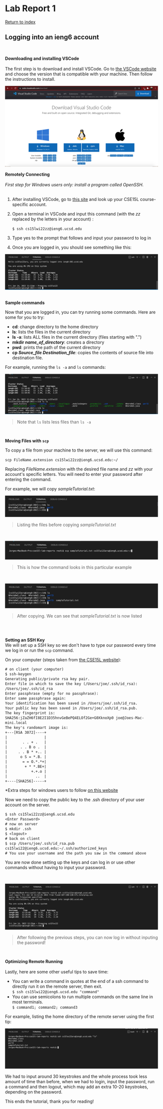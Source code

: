 
# Lab Report 1 <br />
[Return to index](../index.md)
## Logging into an ieng6  account <br />
<br />



**Downloading and installing VSCode** <br />
<br />
The first step is to download and install VSCode. Go to [the VSCode website](https://code.visualstudio.com/download) and choose the version that is compatible with your machine. Then follow the instructions to install.

![Image](../lab1Images/vscode.png) <br />


**Remotely Connecting** <br />
<br />
*First step for Windows users only: install a program called OpenSSH.* <br />
 <br />
1. After installing VSCode, go to [this site](https://sdacs.ucsd.edu/~icc/index.php)  and look up your CSE15L course-specific account.

2. Open a terminal in VSCode and input this command (with the *zz* replaced by the letters in your account) :

   `$ ssh cs15lwi22zz@ieng6.ucsd.edu`
3. Type yes to the prompt that follows and input your password to log in 

4. Once you are logged in, you should see something like this:

![Image](../lab1Images/terminal1.png) <br />
<br />

**Sample commands** <br />

Now that you are logged in, you can try running some commands. Here are some for you to try:

* **cd**: change directory to the home directory
* **ls**: lists the files in the current directory
* **ls -a**: lists ALL files in the current directory (files starting with ".")
* **mkdir *name_of_directory***: creates a directory
* **pwd**:  prints the path of the current directory
* **cp *Source_file* *Destination_file***: copies the contents of source file into destination file.

For example, running the `ls -a` and `ls` commands:

![Image](../lab1Images/ls.png)
>Note that `ls` lists less files than `ls -a `

<br />


**Moving Files with `scp`**

To copy a file from your machine to the server, we will use this command:

`scp FileName.extension cs15lwi22zz@ieng6.ucsd.edu:~/`

Replacing *FileName.extension* with the desired file name and *zz* with your account's specific letters. You will need to enter your password after entering the command.

For example, we will copy *sampleTutorial.txt*:

![Image](../lab1Images/beforeCopy.png)
>Listing the files before copying *sampleTutorial.txt*

<br />

![Image](../lab1Images/copyCommand.png)
>This is how the command looks in this particular example

<br />

![Image](../lab1Images/afterCopy.png)
>After copying. We can see that *sampleTutorial.txt* is now listed

<br />
<br />

**Setting an SSH Key**<br />
We will set up a SSH key so we don't have to type our password every time we log in or run the `scp` command.

On your computer (steps taken from  [the CSE15L website](https://ucsd-cse15l-w22.github.io/week/week1/)):
```
# on client (your computer)
$ ssh-keygen
Generating public/private rsa key pair.
Enter file in which to save the key (/Users/joe/.ssh/id_rsa): /Users/joe/.ssh/id_rsa
Enter passphrase (empty for no passphrase): 
Enter same passphrase again: 
Your identification has been saved in /Users/joe/.ssh/id_rsa.
Your public key has been saved in /Users/joe/.ssh/id_rsa.pub.
The key fingerprint is:
SHA256:jZaZH6fI8E2I1D35hnvGeBePQ4ELOf2Ge+G0XknoXp0 joe@Joes-Mac-mini.local
The key's randomart image is:
+---[RSA 3072]----+
|                 |
|       . . + .   |
|      . . B o .  |
|     . . B * +.. |
|      o S = *.B. |
|       = = O.*.*+|
|        + * *.BE+|
|           +.+.o |
|             ..  |
+----[SHA256]-----+
```

*Extra steps for windows users to follow 
[on this website](https://docs.microsoft.com/en-us/windows-server/administration/openssh/openssh_keymanagement#user-key-generation*)

Now we need to copy the public key to the .ssh directory of your user account on the server.

```
$ ssh cs15lwi22zz@ieng6.ucsd.edu
<Enter Password>
# now on server
$ mkdir .ssh
$ <logout>
# back on client
$ scp /Users/joe/.ssh/id_rsa.pub cs15lwi22@ieng6.ucsd.edu:~/.ssh/authorized_keys
# You use your username and the path you saw in the command above
```
You are now done setting up the keys and can log in or use other commands without having to input your password.

<br/>

![Image](../lab1Images/loggedIn.png)
>After following the previous steps, you can now log in without inputing the password!

<br/>


**Optimizing Remote Running**<br/><br/>
Lastly, here are some other useful tips to save time:
* You can write a command in quotes at the end of a ssh command to directly run it on the remote server, then exit.<br/>
`$ ssh cs15lwi22@ieng6.ucsd.edu "command"`
* You can use semicolons to run multiple commands on the same line in most terminals.<br/>
`$ command1; command2; command3`

For example, listing the home directory  of the remote server using the first tip:

![Image](../lab1Images/lsExample.png)

We had to input around 30 keystrokes and the whole process took less amount of time than before, when we had to login, input the password, run a command and then logout, which may add an extra 10-20 keystrokes, depending on the password.

This ends the tutorial, thank you for reading!























	